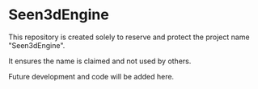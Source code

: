 # Seen3dEngine

This repository is created solely to reserve and protect the project name "Seen3dEngine".

It ensures the name is claimed and not used by others.

Future development and code will be added here.
